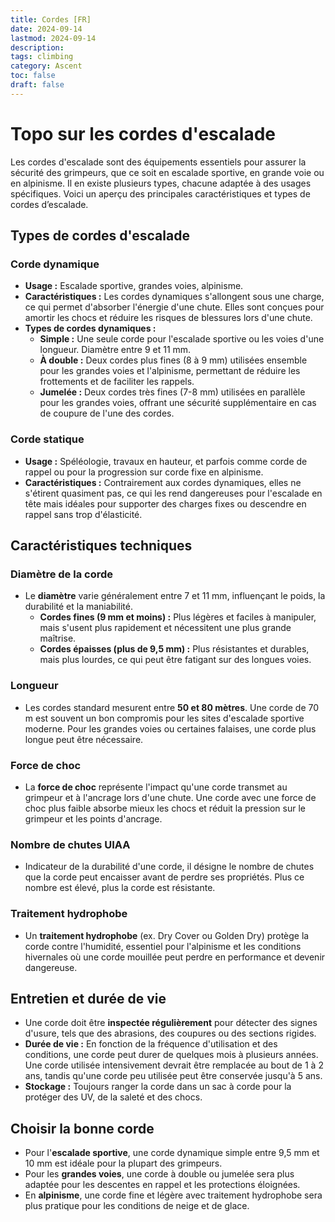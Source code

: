 ```yaml
---
title: Cordes [FR]
date: 2024-09-14
lastmod: 2024-09-14
description: 
tags: climbing
category: Ascent
toc: false
draft: false
---
```


# Topo sur les cordes d'escalade

Les cordes d'escalade sont des équipements essentiels pour assurer la sécurité des grimpeurs, que ce soit en escalade sportive, en grande voie ou en alpinisme. Il en existe plusieurs types, chacune adaptée à des usages spécifiques. Voici un aperçu des principales caractéristiques et types de cordes d’escalade.


## Types de cordes d'escalade 

### Corde dynamique
- **Usage :** Escalade sportive, grandes voies, alpinisme.
- **Caractéristiques :** Les cordes dynamiques s'allongent sous une charge, ce qui permet d'absorber l'énergie d'une chute. Elles sont conçues pour amortir les chocs et réduire les risques de blessures lors d'une chute.
- **Types de cordes dynamiques :**
   - **Simple :** Une seule corde pour l'escalade sportive ou les voies d'une longueur. Diamètre entre 9 et 11 mm.
   - **À double :** Deux cordes plus fines (8 à 9 mm) utilisées ensemble pour les grandes voies et l'alpinisme, permettant de réduire les frottements et de faciliter les rappels.
   - **Jumelée :** Deux cordes très fines (7-8 mm) utilisées en parallèle pour les grandes voies, offrant une sécurité supplémentaire en cas de coupure de l'une des cordes.

### Corde statique
- **Usage :** Spéléologie, travaux en hauteur, et parfois comme corde de rappel ou pour la progression sur corde fixe en alpinisme.
- **Caractéristiques :** Contrairement aux cordes dynamiques, elles ne s'étirent quasiment pas, ce qui les rend dangereuses pour l'escalade en tête mais idéales pour supporter des charges fixes ou descendre en rappel sans trop d'élasticité.

## Caractéristiques techniques 

### Diamètre de la corde
- Le **diamètre** varie généralement entre 7 et 11 mm, influençant le poids, la durabilité et la maniabilité.
   - **Cordes fines (9 mm et moins) :** Plus légères et faciles à manipuler, mais s'usent plus rapidement et nécessitent une plus grande maîtrise.
   - **Cordes épaisses (plus de 9,5 mm) :** Plus résistantes et durables, mais plus lourdes, ce qui peut être fatigant sur des longues voies.

### Longueur
- Les cordes standard mesurent entre **50 et 80 mètres**. Une corde de 70 m est souvent un bon compromis pour les sites d'escalade sportive moderne. Pour les grandes voies ou certaines falaises, une corde plus longue peut être nécessaire.

### Force de choc
- La **force de choc** représente l'impact qu'une corde transmet au grimpeur et à l'ancrage lors d'une chute. Une corde avec une force de choc plus faible absorbe mieux les chocs et réduit la pression sur le grimpeur et les points d'ancrage.

### Nombre de chutes UIAA
- Indicateur de la durabilité d'une corde, il désigne le nombre de chutes que la corde peut encaisser avant de perdre ses propriétés. Plus ce nombre est élevé, plus la corde est résistante.

### Traitement hydrophobe
- Un **traitement hydrophobe** (ex. Dry Cover ou Golden Dry) protège la corde contre l'humidité, essentiel pour l'alpinisme et les conditions hivernales où une corde mouillée peut perdre en performance et devenir dangereuse.


## Entretien et durée de vie 
- Une corde doit être **inspectée régulièrement** pour détecter des signes d'usure, tels que des abrasions, des coupures ou des sections rigides.
- **Durée de vie :** En fonction de la fréquence d'utilisation et des conditions, une corde peut durer de quelques mois à plusieurs années. Une corde utilisée intensivement devrait être remplacée au bout de 1 à 2 ans, tandis qu'une corde peu utilisée peut être conservée jusqu'à 5 ans.
- **Stockage :** Toujours ranger la corde dans un sac à corde pour la protéger des UV, de la saleté et des chocs.

## Choisir la bonne corde 
- Pour l'**escalade sportive**, une corde dynamique simple entre 9,5 mm et 10 mm est idéale pour la plupart des grimpeurs.
- Pour les **grandes voies**, une corde à double ou jumelée sera plus adaptée pour les descentes en rappel et les protections éloignées.
- En **alpinisme**, une corde fine et légère avec traitement hydrophobe sera plus pratique pour les conditions de neige et de glace.